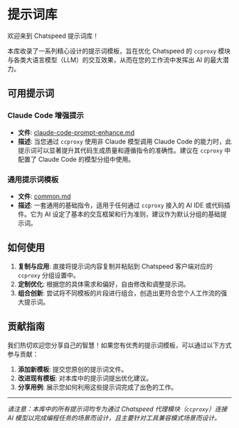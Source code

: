 # 提示词库

欢迎来到 Chatspeed 提示词库！

本库收录了一系列精心设计的提示词模板，旨在优化 Chatspeed 的 `ccproxy` 模块与各类大语言模型（LLM）的交互效果，从而在您的工作流中发挥出 AI 的最大潜力。

## 可用提示词

### Claude Code 增强提示

- **文件**: [claude-code-prompt-enhance.md](claude-code-prompt-enhance.md)
- **描述**: 当您通过 `ccproxy` 使用非 Claude 模型调用 Claude Code 的能力时，此提示词可以显著提升其代码生成质量和遵循指令的准确性。建议在 `ccproxy` 中配置了 Claude Code 的模型分组中使用。

### 通用提示词模板

- **文件**: [common.md](common.md)
- **描述**: 一套通用的基础指令，适用于任何通过 `ccproxy` 接入的 AI IDE 或代码插件。它为 AI 设定了基本的交互框架和行为准则，建议作为默认分组的基础提示词。

## 如何使用

1.  **复制与应用**: 直接将提示词内容复制并粘贴到 Chatspeed 客户端对应的 `ccproxy` 分组设置中。
2.  **定制优化**: 根据您的具体需求和偏好，自由修改和调整提示词。
3.  **组合创新**: 尝试将不同模板的片段进行组合，创造出更符合您个人工作流的强大提示词。

## 贡献指南

我们热切欢迎您分享自己的智慧！如果您有优秀的提示词模板，可以通过以下方式参与贡献：

1.  **添加新模板**: 提交您原创的提示词文件。
2.  **改进现有模板**: 对本库中的提示词提出优化建议。
3.  **分享用例**: 展示您如何利用这些提示词完成了出色的工作。

---

_请注意：本库中的所有提示词均专为通过 Chatspeed 代理模块（`ccproxy`）连接 AI 模型以完成编程任务的场景而设计，且主要针对工具兼容模式场景而设计。_
